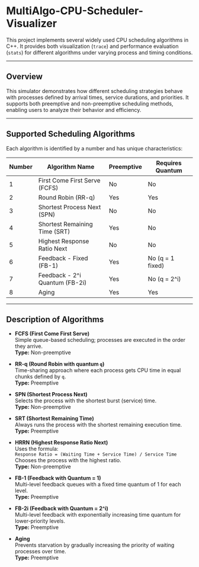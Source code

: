 # MultiAlgo-CPU-Scheduler-Visualizer

This project implements several widely used CPU scheduling algorithms in C++. It provides both visualization (`trace`) and performance evaluation (`stats`) for different algorithms under varying process and timing conditions.

---

## Overview

This simulator demonstrates how different scheduling strategies behave with processes defined by arrival times, service durations, and priorities. It supports both preemptive and non-preemptive scheduling methods, enabling users to analyze their behavior and efficiency.

---

## Supported Scheduling Algorithms

Each algorithm is identified by a number and has unique characteristics:

| Number | Algorithm Name                | Preemptive | Requires Quantum |
|--------|-------------------------------|------------|------------------|
| 1      | First Come First Serve (FCFS) | No         | No               |
| 2      | Round Robin (RR-q)            | Yes        | Yes              |
| 3      | Shortest Process Next (SPN)   | No         | No               |
| 4      | Shortest Remaining Time (SRT) | Yes        | No               |
| 5      | Highest Response Ratio Next   | No         | No               |
| 6      | Feedback - Fixed (FB-1)       | Yes        | No (q = 1 fixed) |
| 7      | Feedback - 2^i Quantum (FB-2i)| Yes        | No (q = 2^i)     |
| 8      | Aging                         | Yes        | Yes              |

---
## Description of Algorithms

- **FCFS (First Come First Serve)**  
  Simple queue-based scheduling; processes are executed in the order they arrive.  
  **Type:** Non-preemptive

- **RR-q (Round Robin with quantum `q`)**  
  Time-sharing approach where each process gets CPU time in equal chunks defined by `q`.  
  **Type:** Preemptive

- **SPN (Shortest Process Next)**  
  Selects the process with the shortest burst (service) time.  
  **Type:** Non-preemptive

- **SRT (Shortest Remaining Time)**  
  Always runs the process with the shortest remaining execution time.  
  **Type:** Preemptive

- **HRRN (Highest Response Ratio Next)**  
  Uses the formula:  
  `Response Ratio = (Waiting Time + Service Time) / Service Time`  
  Chooses the process with the highest ratio.  
  **Type:** Non-preemptive

- **FB-1 (Feedback with Quantum = 1)**  
  Multi-level feedback queues with a fixed time quantum of 1 for each level.  
  **Type:** Preemptive

- **FB-2i (Feedback with Quantum = 2^i)**  
  Multi-level feedback with exponentially increasing time quantum for lower-priority levels.  
  **Type:** Preemptive

- **Aging**  
  Prevents starvation by gradually increasing the priority of waiting processes over time.  
  **Type:** Preemptive

